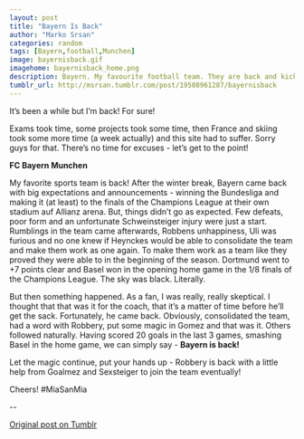 ```yaml
---
layout: post
title: "Bayern Is Back"
author: "Marko Srsan"
categories: random
tags: [Bayern,football,Munchen]
image: bayernisback.gif
imagehome: bayernisback_home.png
description: Bayern. My favourite football team. They are back and kicking!
tumblr_url: http://msrsan.tumblr.com/post/19508961287/bayernisback
---
```

It’s been a while but I’m back! For sure! 

Exams took time, some projects took some time, then France and skiing took some more time (a week actually) and this site had to suffer. Sorry guys for that. There’s no time for excuses - let’s get to the point! 

**FC Bayern Munchen**

My favorite sports team is back! After the winter break, Bayern came back with big expectations and announcements - winning the Bundesliga and making it (at least) to the finals of the Champions League at their own stadium auf Allianz arena. But, things didn’t go as expected. Few defeats, poor form and an unfortunate Schweinsteiger injury were just a start. Rumblings in the team came afterwards, Robbens unhappiness, Uli was furious and no one knew if Heynckes would be able to consolidate the team and make them work as one again. To make them work as a team like they proved they were able to in the beginning of the season. Dortmund went to +7 points clear and Basel won in the opening home game in the 1/8 finals of the Champions League. The sky was black. Literally. 

But then something happened. As a fan, I was really, really skeptical. I thought that that was it for the coach, that it’s a matter of time before he’ll get the sack. Fortunately, he came back. Obviously, consolidated the team, had a word with Robbery, put some magic in Gomez and that was it. Others followed naturally. Having scored 20 goals in the last 3 games, smashing Basel in the home game, we can simply say - **Bayern is back!** 

Let the magic continue, put your hands up - Robbery is back with a little help from Goalmez and Sexsteiger to join the team eventually! 

Cheers! #MiaSanMia

--

[Original post on Tumblr](http://msrsan.tumblr.com/post/19508961287/bayernisback)
